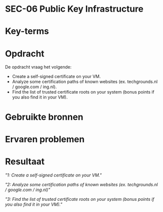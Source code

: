 # SEC-06 Public Key Infrastructure

# Key-terms


# Opdracht

De opdracht vraag het volgende:
- Create a self-signed certificate on your VM.
- Analyze some certification paths of known websites (ex. techgrounds.nl / google.com / ing.nl).
- Find the list of trusted certificate roots on your system (bonus points if you also find it in your VM).


# Gebruikte bronnen

# Ervaren problemen

# Resultaat
*"1: Create a self-signed certificate on your VM."*

*"2: Analyze some certification paths of known websites (ex. techgrounds.nl / google.com / ing.nl)"*

*"3: Find the list of trusted certificate roots on your system (bonus points if you also find it in your VM)."* 